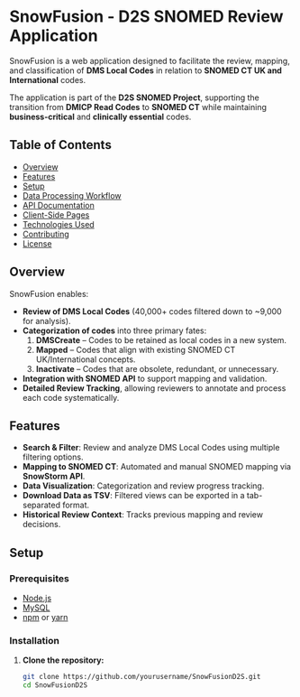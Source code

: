 # SnowFusion - D2S SNOMED Review Application

SnowFusion is a web application designed to facilitate the review, mapping, and classification of **DMS Local Codes** in relation to **SNOMED CT UK and International** codes. 

The application is part of the **D2S SNOMED Project**, supporting the transition from **DMICP Read Codes** to **SNOMED CT** while maintaining **business-critical** and **clinically essential** codes.

## Table of Contents

- [Overview](#overview)
- [Features](#features)
- [Setup](#setup)
- [Data Processing Workflow](#data-processing-workflow)
- [API Documentation](#api-documentation)
- [Client-Side Pages](#client-side-pages)
- [Technologies Used](#technologies-used)
- [Contributing](#contributing)
- [License](#license)

## Overview

SnowFusion enables:
- **Review of DMS Local Codes** (40,000+ codes filtered down to ~9,000 for analysis).
- **Categorization of codes** into three primary fates:
  1. **DMSCreate** – Codes to be retained as local codes in a new system.
  2. **Mapped** – Codes that align with existing SNOMED CT UK/International concepts.
  3. **Inactivate** – Codes that are obsolete, redundant, or unnecessary.
- **Integration with SNOMED API** to support mapping and validation.
- **Detailed Review Tracking**, allowing reviewers to annotate and process each code systematically.

## Features

- **Search & Filter**: Review and analyze DMS Local Codes using multiple filtering options.
- **Mapping to SNOMED CT**: Automated and manual SNOMED mapping via **SnowStorm API**.
- **Data Visualization**: Categorization and review progress tracking.
- **Download Data as TSV**: Filtered views can be exported in a tab-separated format.
- **Historical Review Context**: Tracks previous mapping and review decisions.

## Setup

### Prerequisites

- [Node.js](https://nodejs.org/)
- [MySQL](https://www.mysql.com/)
- [npm](https://www.npmjs.com/) or [yarn](https://yarnpkg.com/)

### Installation

1. **Clone the repository:**
   ```bash
   git clone https://github.com/yourusername/SnowFusionD2S.git
   cd SnowFusionD2S
